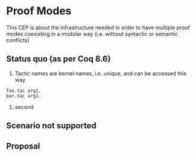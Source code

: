 # Proof Modes

This CEP is about the infrastructure needed in order to have multiple 
proof modes coexisting in a modular way (i.e. without syntactic or semantic conflicts)

## Status quo (as per Coq 8.6)

1. Tactic names are kernel names, i.e. unique, and can be accessed this way
  ```
  foo.tac arg1.
  bar.tac arg1.
  ```
1. second


## Scenario not supported

## Proposal

